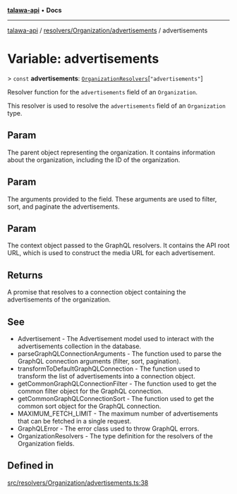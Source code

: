 [**talawa-api**](../../../../README.md) • **Docs**

***

[talawa-api](../../../../modules.md) / [resolvers/Organization/advertisements](../README.md) / advertisements

# Variable: advertisements

\> `const` **advertisements**: [`OrganizationResolvers`](../../../../types/generatedGraphQLTypes/type-aliases/OrganizationResolvers.md)\[`"advertisements"`\]

Resolver function for the `advertisements` field of an `Organization`.

This resolver is used to resolve the `advertisements` field of an `Organization` type.

## Param

The parent object representing the organization. It contains information about the organization, including the ID of the organization.

## Param

The arguments provided to the field. These arguments are used to filter, sort, and paginate the advertisements.

## Param

The context object passed to the GraphQL resolvers. It contains the API root URL, which is used to construct the media URL for each advertisement.

## Returns

A promise that resolves to a connection object containing the advertisements of the organization.

## See

 - Advertisement - The Advertisement model used to interact with the advertisements collection in the database.
 - parseGraphQLConnectionArguments - The function used to parse the GraphQL connection arguments (filter, sort, pagination).
 - transformToDefaultGraphQLConnection - The function used to transform the list of advertisements into a connection object.
 - getCommonGraphQLConnectionFilter - The function used to get the common filter object for the GraphQL connection.
 - getCommonGraphQLConnectionSort - The function used to get the common sort object for the GraphQL connection.
 - MAXIMUM_FETCH_LIMIT - The maximum number of advertisements that can be fetched in a single request.
 - GraphQLError - The error class used to throw GraphQL errors.
 - OrganizationResolvers - The type definition for the resolvers of the Organization fields.

## Defined in

[src/resolvers/Organization/advertisements.ts:38](https://github.com/PalisadoesFoundation/talawa-api/blob/f9e8275b1ddff2d3edcec79ee3b37c07998f6cc3/src/resolvers/Organization/advertisements.ts#L38)
